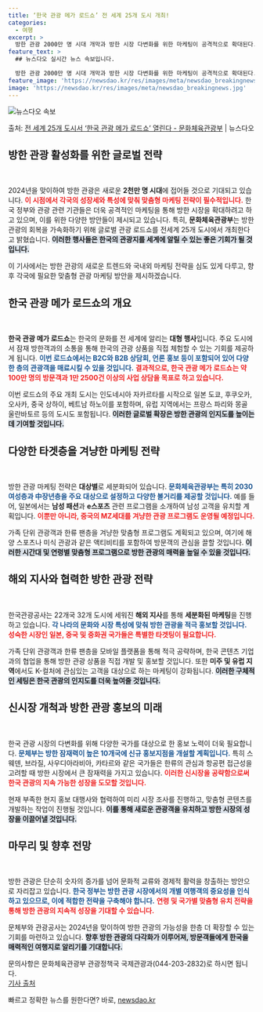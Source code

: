 ```yaml
---
title: ‘한국 관광 메가 로드쇼’ 전 세계 25개 도시 개최!
categories:
  - 여행
excerpt: >
  방한 관광 2000만 명 시대 개막과 방한 시장 다변화를 위한 마케팅이 공격적으로 확대된다. 문화체육관광부는…
feature_text: >
  ## 뉴스다오 실시간 뉴스 속보입니다.

  방한 관광 2000만 명 시대 개막과 방한 시장 다변화를 위한 마케팅이 공격적으로 확대된다. 문화체육관광부는…
feature_image: 'https://newsdao.kr/res/images/meta/newsdao_breakingnews.jpg'
image: 'https://newsdao.kr/res/images/meta/newsdao_breakingnews.jpg'
---
```


![뉴스다오 속보](https://newsdao.kr/res/images/meta/newsdao_breakingnews.jpg)

<p>출처: <a href="https://newsdao.kr/3044" rel="dofollow">전 세계 25개 도시서 ‘한국 관광 메가 로드쇼’ 열린다 - 문화체육관광부</a> | 뉴스다오</p>

<h2 data-ke-size="size26">방한 관광 활성화를 위한 글로벌 전략</h2>

<p data-ke-size="size16">&nbsp;</p>

2024년을 맞이하여 방한 관광은 새로운 **2천만 명 시대**에 접어들 것으로 기대되고 있습니다. <b><span style="color: #ee2323;">이 시점에서 각국의 성장세와 특성에 맞춰 맞춤형 마케팅 전략이 필수적입니다.</span></b> 한국 정부와 관광 관련 기관들은 더욱 공격적인 마케팅을 통해 방한 시장을 확대하려고 하고 있으며, 이를 위한 다양한 방안들이 제시되고 있습니다. 특히, **문화체육관광부**는 방한 관광의 회복을 가속화하기 위해 글로벌 관광 로드쇼를 전세계 25개 도시에서 개최한다고 밝혔습니다. <b><span style="background-color: #21538527;">이러한 행사들은 한국의 관광지를 세계에 알릴 수 있는 좋은 기회가 될 것입니다.</span></b> 

이 기사에서는 방한 관광의 새로운 트렌드와 국내외 마케팅 전략을 심도 있게 다루고, 향후 각국에 필요한 맞춤형 관광 마케팅 방안을 제시하겠습니다.

<h2 data-ke-size="size26">한국 관광 메가 로드쇼의 개요</h2>

<p data-ke-size="size16">&nbsp;</p>

<b>한국 관광 메가 로드쇼</b>는 한국의 문화를 전 세계에 알리는 **대형 행사**입니다. 주요 도시에서 잠재 방한객과의 소통을 통해 한국의 관광 상품을 직접 체험할 수 있는 기회를 제공하게 됩니다. <b><span style="color: #1a5490;">이번 로드쇼에서는 B2C와 B2B 상담회, 언론 홍보 등이 포함되어 있어 다양한 층의 관광객을 매료시킬 수 있을 것입니다.</span></b> <b><span style="color: #ee2323;">결과적으로, 한국 관광 메가 로드쇼는 약 100만 명의 방문객과 1만 2500건 이상의 사업 상담을 목표로 하고 있습니다.</span></b> 

이번 로드쇼의 주요 개최 도시는 인도네시아 자카르타를 시작으로 일본 도쿄, 후쿠오카, 오사카, 중국 상하이, 베트남 하노이를 포함하며, 유럽 지역에서는 프랑스 파리와 몽골 울란바토르 등의 도시도 포함됩니다. <b><span style="background-color: #21538527;">이러한 글로벌 확장은 방한 관광의 인지도를 높이는 데 기여할 것입니다.</span></b>

<h2 data-ke-size="size26">다양한 타겟층을 겨냥한 마케팅 전략</h2>

<p data-ke-size="size16">&nbsp;</p>

방한 관광 마케팅 전략은 **대상별**로 세분화되어 있습니다. <b><span style="color: #1a5490;">문화체육관광부는 특히 2030 여성층과 中장년층을 주요 대상으로 설정하고 다양한 볼거리를 제공할 것입니다.</span></b> 예를 들어, 일본에서는 **남성 패션**과 **e스포츠** 관련 프로그램을 소개하여 남성 고객을 유치할 계획입니다. <b><span style="color: #ee2323;">이뿐만 아니라, 중국의 MZ세대를 겨냥한 관광 프로그램도 운영될 예정입니다.</span></b> 

가족 단위 관광객과 한류 팬층을 겨냥한 맞춤형 프로그램도 계획되고 있으며, 여기에 해양 스포츠나 미식 관광과 같은 액티비티를 포함하여 방문객의 관심을 끌할 것입니다. <b><span style="background-color: #21538527;">이러한 시간대 및 연령별 맞춤형 프로그램으로 방한 관광의 매력을 높일 수 있을 것입니다.</span></b>

<h2 data-ke-size="size26">해외 지사와 협력한 방한 관광 전략</h2>

<p data-ke-size="size16">&nbsp;</p>

한국관광공사는 22개국 32개 도시에 세워진 **해외 지사**를 통해 **세분화된 마케팅**을 진행하고 있습니다. <b><span style="color: #1a5490;">각 나라의 문화와 시장 특성에 맞춰 방한 관광을 적극 홍보할 것입니다.</span></b> <b><span style="color: #ee2323;">성숙한 시장인 일본, 중국 및 중화권 국가들은 특별한 타겟팅이 필요합니다.</span></b> 

가족 단위 관광객과 한류 팬층을 모바일 플랫폼을 통해 적극 공략하며, 한국 콘텐츠 기업과의 협업을 통해 방한 관광 상품을 직접 개발 및 홍보할 것입니다. 또한 **미주 및 유럽 지역**에서도 K-컬처에 관심있는 고객을 대상으로 하는 마케팅이 강화됩니다. <b><span style="background-color: #21538527;">이러한 구체적인 세팅은 한국 관광의 인지도를 더욱 높여줄 것입니다.</span></b>

<h2 data-ke-size="size26">신시장 개척과 방한 관광 홍보의 미래</h2>

<p data-ke-size="size16">&nbsp;</p>

한국 관광 시장의 다변화를 위해 다양한 국가를 대상으로 한 홍보 노력이 더욱 필요합니다. <b><span style="color: #1a5490;">문체부는 방한 잠재력이 높은 10개국에 신규 홍보지점을 개설할 계획입니다.</span></b> 특히 스웨덴, 브라질, 사우디아라비아, 카타르와 같은 국가들은 한류의 관심과 항공편 접근성을 고려할 때 방한 시장에서 큰 잠재력을 가지고 있습니다. <b><span style="color: #ee2323;">이러한 신시장을 공략함으로써 한국 관광의 지속 가능한 성장을 도모할 것입니다.</span></b> 

현재 부족한 현지 홍보 대행사와 협력하여 미리 시장 조사를 진행하고, 맞춤형 콘텐츠를 개발하는 작업이 진행될 것입니다. <b><span style="background-color: #21538527;">이를 통해 새로운 관광객을 유치하고 방한 시장의 성장을 이끌어낼 것입니다.</span></b> 

<h2 data-ke-size="size26">마무리 및 향후 전망</h2>

<p data-ke-size="size16">&nbsp;</p>

방한 관광은 단순히 숫자의 증가를 넘어 문화적 교류와 경제적 활력을 창출하는 방안으로 자리잡고 있습니다. <b><span style="color: #1a5490;">한국 정부는 방한 관광 시장에서의 개별 여행객의 중요성을 인식하고 있으므로, 이에 적합한 전략을 구축해야 합니다.</span></b> <b><span style="color: #ee2323;">연령 및 국가별 맞춤형 유치 전략을 통해 방한 관광의 지속적 성장을 기대할 수 있습니다.</span></b> 

문체부와 관광공사는 2024년을 맞이하여 방한 관광의 가능성을 한층 더 확장할 수 있는 기회를 마련하고 있습니다. <b><span style="background-color: #21538527;">향후 방한 관광의 다각화가 이루어져, 방문객들에게 한국을 매력적인 여행지로 알리기를 기대합니다.</span></b> 

문의사항은 문화체육관광부 관광정책국 국제관광과(044-203-2832)로 하시면 됩니다. <br><a href="https://newsdao.kr/3044">기사 출처</a> 

빠르고 정확한 뉴스를 원한다면? 바로, <a href="https://newsdao.kr" rel="dofollow">newsdao.kr</a>


